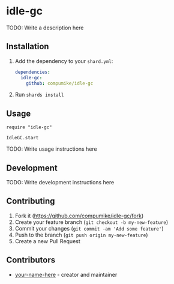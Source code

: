 # idle-gc

TODO: Write a description here

## Installation

1. Add the dependency to your `shard.yml`:

   ```yaml
   dependencies:
     idle-gc:
       github: compumike/idle-gc
   ```

2. Run `shards install`

## Usage

```crystal
require "idle-gc"

IdleGC.start
```

TODO: Write usage instructions here

## Development

TODO: Write development instructions here

## Contributing

1. Fork it (<https://github.com/compumike/idle-gc/fork>)
2. Create your feature branch (`git checkout -b my-new-feature`)
3. Commit your changes (`git commit -am 'Add some feature'`)
4. Push to the branch (`git push origin my-new-feature`)
5. Create a new Pull Request

## Contributors

- [your-name-here](https://github.com/your-github-user) - creator and maintainer
